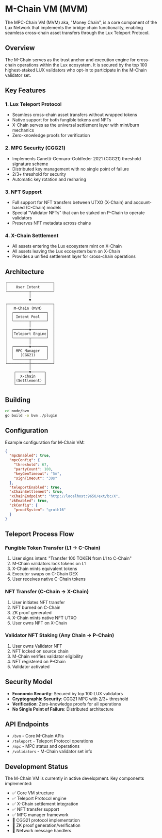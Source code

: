 # M-Chain VM (MVM)

The MPC-Chain VM (MVM) aka, "Money Chain", is a core component of the Lux Network that implements the bridge chain functionality, enabling seamless cross-chain asset transfers through the Lux Teleport Protocol.

## Overview

The M-Chain serves as the trust anchor and execution engine for cross-chain operations within the Lux ecosystem. It is secured by the top 100 highest-staked LUX validators who opt-in to participate in the M-Chain validator set.

## Key Features

### 1. **Lux Teleport Protocol**
- Seamless cross-chain asset transfers without wrapped tokens
- Native support for both fungible tokens and NFTs
- X-Chain serves as the universal settlement layer with mint/burn mechanics
- Zero-knowledge proofs for verification

### 2. **MPC Security (CGG21)**
- Implements Canetti-Gennaro-Goldfeder 2021 (CGG21) threshold signature scheme
- Distributed key management with no single point of failure
- 2/3+ threshold for security
- Automatic key rotation and resharing

### 3. **NFT Support**
- Full support for NFT transfers between UTXO (X-Chain) and account-based (C-Chain) models
- Special "Validator NFTs" that can be staked on P-Chain to operate validators
- Preserves NFT metadata across chains

### 4. **X-Chain Settlement**
- All assets entering the Lux ecosystem mint on X-Chain
- All assets leaving the Lux ecosystem burn on X-Chain
- Provides a unified settlement layer for cross-chain operations

## Architecture

```
┌─────────────────────┐
│    User Intent      │
└──────────┬──────────┘
           │
           ▼
┌─────────────────────┐
│   M-Chain (MVM)     │
│  ┌───────────────┐  │
│  │ Intent Pool   │  │
│  └───────┬───────┘  │
│          │          │
│  ┌───────▼───────┐  │
│  │Teleport Engine│  │
│  └───────┬───────┘  │
│          │          │
│  ┌───────▼───────┐  │
│  │ MPC Manager   │  │
│  │   (CGG21)     │  │
│  └───────┬───────┘  │
└──────────┼──────────┘
           │
    ┌──────▼──────┐
    │  X-Chain    │
    │(Settlement) │
    └─────────────┘
```

## Building

```bash
cd node/bvm
go build -o bvm ./plugin
```

## Configuration

Example configuration for M-Chain VM:

```json
{
  "mpcEnabled": true,
  "mpcConfig": {
    "threshold": 67,
    "partyCount": 100,
    "keyGenTimeout": "5m",
    "signTimeout": "30s"
  },
  "teleportEnabled": true,
  "xChainSettlement": true,
  "xChainEndpoint": "http://localhost:9650/ext/bc/X",
  "zkEnabled": true,
  "zkConfig": {
    "proofSystem": "groth16"
  }
}
```

## Teleport Process Flow

### Fungible Token Transfer (L1 → C-Chain)

1. User signs intent: "Transfer 100 TOKEN from L1 to C-Chain"
2. M-Chain validators lock tokens on L1
3. X-Chain mints equivalent tokens
4. Executor swaps on C-Chain DEX
5. User receives native C-Chain tokens

### NFT Transfer (C-Chain → X-Chain)

1. User initiates NFT transfer
2. NFT burned on C-Chain
3. ZK proof generated
4. X-Chain mints native NFT UTXO
5. User owns NFT on X-Chain

### Validator NFT Staking (Any Chain → P-Chain)

1. User owns Validator NFT
2. NFT locked on source chain
3. M-Chain verifies validator eligibility
4. NFT registered on P-Chain
5. Validator activated

## Security Model

- **Economic Security**: Secured by top 100 LUX validators
- **Cryptographic Security**: CGG21 MPC with 2/3+ threshold
- **Verification**: Zero-knowledge proofs for all operations
- **No Single Point of Failure**: Distributed architecture

## API Endpoints

- `/bvm` - Core M-Chain APIs
- `/teleport` - Teleport Protocol operations
- `/mpc` - MPC status and operations
- `/validators` - M-Chain validator set info

## Development Status

The M-Chain VM is currently in active development. Key components implemented:
- ✅ Core VM structure
- ✅ Teleport Protocol engine
- ✅ X-Chain settlement integration
- ✅ NFT transfer support
- ✅ MPC manager framework
- 🚧 CGG21 protocol implementation
- 🚧 ZK proof generation/verification
- 🚧 Network message handlers
